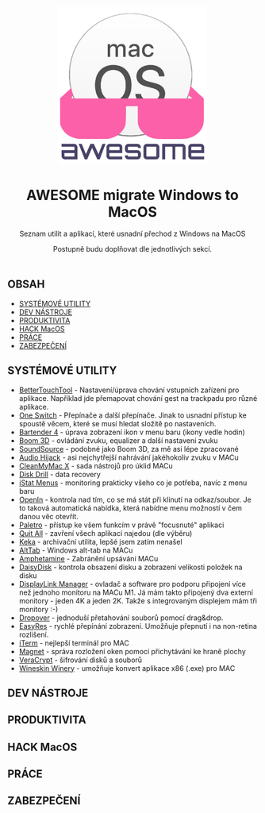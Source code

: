 <div align="center" style="margin-bottom: 50px;">
        <img width="300" height="auto" src="./assets/awesome_mac.svg">
        <h1>AWESOME migrate Windows to MacOS</h1>
        <p>
        Seznam utilit a aplikací, které usnadní přechod z Windows na MacOS
        </p>
        Postupně budu doplňovat dle jednotlivých sekcí.
</div>

## OBSAH
- [SYSTÉMOVÉ UTILITY](#systémové-utility)
- [DEV NÁSTROJE](#dev-nástroje)
- [PRODUKTIVITA](#produktivita)
- [HACK MacOS](#hack-macos)
- [PRÁCE](#práce)
- [ZABEZPEČENÍ](#zabezpečení)

## SYSTÉMOVÉ UTILITY
   - [BetterTouchTool](https://folivora.ai/ "Test") - Nastavení/úprava chování vstupních zařízení pro aplikace. Například jde přemapovat chování gest na trackpadu pro různé aplikace.
   - [One Switch](https://fireball.studio/oneswitch) - Přepínače a další přepínače. Jinak to usnadní přístup ke spoustě věcem, které se musí hledat složitě po nastaveních.
   - [Bartender 4](https://www.macbartender.com/) - úprava zobrazení ikon v menu baru (ikony vedle hodin)
   - [Boom 3D](https://www.globaldelight.com/boom/) - ovládání zvuku, equalizer a další nastavení zvuku
   - [SoundSource](https://rogueamoeba.com/soundsource/) - podobné jako Boom 3D, za mě asi lépe zpracované
   - [Audio Hijack](https://rogueamoeba.com/audiohijack/) - asi nejchytřejší nahrávání jakéhokoliv zvuku v MACu
   - [CleanMyMac X](https://macpaw.com/cleanmymac) - sada nástrojů pro úklid MACu
   - [Disk Drill](https://www.cleverfiles.com/) - data recovery
   - [iStat Menus](https://bjango.com/mac/istatmenus/) - monitoring prakticky všeho co je potřeba, navíc z menu baru
   - [OpenIn](https://loshadki.app/openin/) - kontrola nad tím, co se má stát při klinutí na odkaz/soubor. Je to taková automatická nabídka, která nabídne menu možností v čem danou věc otevřít.
   - [Paletro](https://appmakes.io/paletro) - přístup ke všem funkcím v právě "focusnuté" aplikaci
   - [Quit All](https://amicoapps.com/app/quit-all/) - zavření všech aplikací najedou (dle výběru)
   - [Keka](https://www.keka.io/en/) - archivační utilita, lepšé jsem zatím nenašel
   - [AltTab](https://alt-tab-macos.netlify.app/) - Windows alt-tab na MACu
   - [Amphetamine](https://apps.apple.com/us/app/amphetamine/id937984704?mt=12) - Zabránění upsávání MACu
   - [DaisyDisk](https://daisydiskapp.com/) - kontrola obsazení disku a zobrazení velikosti položek na disku
   - [DisplayLink Manager](https://www.synaptics.com/products/displaylink-graphics/downloads/macos) - ovladač a software pro podporu připojení více než jednoho monitoru na MACu M1. Já mám takto připojený dva externí monitory - jeden 4K a jeden 2K. Takže s integrovaným displejem mám tři monitory :-)
   - [Dropover](https://dropoverapp.com/) - jednoduší přetahování souborů pomocí drag&drop.
   - [EasyRes](http://easyresapp.com/) - rychlé přepínání zobrazení. Umožňuje přepnutí i na non-retina rozlišení.
   - [iTerm](https://iterm2.com/) - nejlepší terminál pro MAC
   - [Magnet](https://apps.apple.com/cz/app/magnet/id441258766?l=cs&mt=12) - správa rozložení oken pomocí přichytávání ke hraně plochy
   - [VeraCrypt](https://www.veracrypt.fr/code/VeraCrypt/about/) - šifrování disků a souborů
   - [Wineskin Winery](https://sourceforge.net/projects/wineskin/) - umožňuje konvert aplikace x86 (.exe) pro MAC

## DEV NÁSTROJE

## PRODUKTIVITA

## HACK MacOS

## PRÁCE

## ZABEZPEČENÍ

